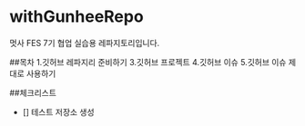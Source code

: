 # withGunheeRepo
멋사 FES 7기 협업 실습용 레파지토리입니다.

##목차
1.깃허브 레파지리 준비하기
3.깃허브 프로젝트
4.깃허브 이슈
5.깃허브 이슈 제대로 사용하기

##체크리스트
- [] 테스트 저장소 생성
